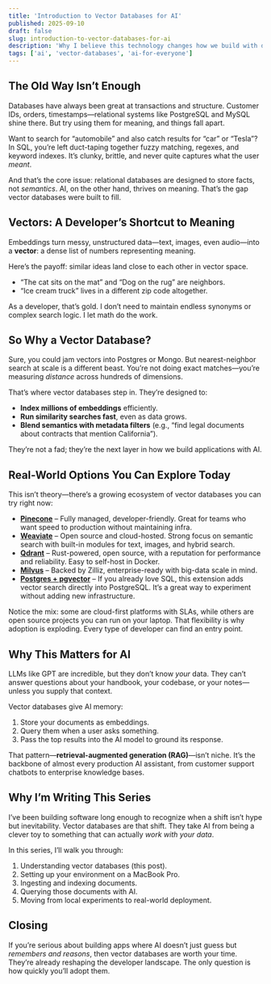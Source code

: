 ```yaml
---
title: 'Introduction to Vector Databases for AI'
published: 2025-09-10
draft: false
slug: introduction-to-vector-databases-for-ai
description: 'Why I believe this technology changes how we build with data.'
tags: ['ai', 'vector-databases', 'ai-for-everyone']
---
```


## The Old Way Isn’t Enough

Databases have always been great at transactions and structure. Customer IDs, orders, timestamps—relational systems like PostgreSQL and MySQL shine there. But try using them for meaning, and things fall apart.

Want to search for “automobile” and also catch results for “car” or “Tesla”? In SQL, you’re left duct-taping together fuzzy matching, regexes, and keyword indexes. It’s clunky, brittle, and never quite captures what the user _meant_.

And that’s the core issue: relational databases are designed to store facts, not _semantics_. AI, on the other hand, thrives on meaning. That’s the gap vector databases were built to fill.

## Vectors: A Developer’s Shortcut to Meaning

Embeddings turn messy, unstructured data—text, images, even audio—into a **vector**: a dense list of numbers representing meaning.

Here’s the payoff: similar ideas land close to each other in vector space.

- “The cat sits on the mat” and “Dog on the rug” are neighbors.
- “Ice cream truck” lives in a different zip code altogether.

As a developer, that’s gold. I don’t need to maintain endless synonyms or complex search logic. I let math do the work.

## So Why a Vector Database?

Sure, you could jam vectors into Postgres or Mongo. But nearest-neighbor search at scale is a different beast. You’re not doing exact matches—you’re measuring _distance_ across hundreds of dimensions.

That’s where vector databases step in. They’re designed to:

- **Index millions of embeddings** efficiently.
- **Run similarity searches fast**, even as data grows.
- **Blend semantics with metadata filters** (e.g., “find legal documents about contracts that mention California”).

They’re not a fad; they’re the next layer in how we build applications with AI.

## Real-World Options You Can Explore Today

This isn’t theory—there’s a growing ecosystem of vector databases you can try right now:

- **[Pinecone](https://www.pinecone.io/)** – Fully managed, developer-friendly. Great for teams who want speed to production without maintaining infra.
- **[Weaviate](https://weaviate.io/)** – Open source and cloud-hosted. Strong focus on semantic search with built-in modules for text, images, and hybrid search.
- **[Qdrant](https://qdrant.tech/)** – Rust-powered, open source, with a reputation for performance and reliability. Easy to self-host in Docker.
- **[Milvus](https://milvus.io/)** – Backed by Zilliz, enterprise-ready with big-data scale in mind.
- **[Postgres + pgvector](https://github.com/pgvector/pgvector)** – If you already love SQL, this extension adds vector search directly into PostgreSQL. It’s a great way to experiment without adding new infrastructure.

Notice the mix: some are cloud-first platforms with SLAs, while others are open source projects you can run on your laptop. That flexibility is why adoption is exploding. Every type of developer can find an entry point.

## Why This Matters for AI

LLMs like GPT are incredible, but they don’t know _your_ data. They can’t answer questions about your handbook, your codebase, or your notes—unless you supply that context.

Vector databases give AI memory:

1. Store your documents as embeddings.
2. Query them when a user asks something.
3. Pass the top results into the AI model to ground its response.

That pattern—**retrieval-augmented generation (RAG)**—isn’t niche. It’s the backbone of almost every production AI assistant, from customer support chatbots to enterprise knowledge bases.

## Why I’m Writing This Series

I’ve been building software long enough to recognize when a shift isn’t hype but inevitability. Vector databases are that shift. They take AI from being a clever toy to something that can actually _work with your data_.

In this series, I’ll walk you through:

1. Understanding vector databases (this post).
2. Setting up your environment on a MacBook Pro.
3. Ingesting and indexing documents.
4. Querying those documents with AI.
5. Moving from local experiments to real-world deployment.

## Closing

If you’re serious about building apps where AI doesn’t just guess but _remembers and reasons_, then vector databases are worth your time. They’re already reshaping the developer landscape. The only question is how quickly you’ll adopt them.
